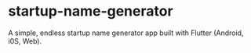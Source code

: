 # startup-name-generator
A simple, endless startup name generator app built with Flutter (Android, i0S, Web).
